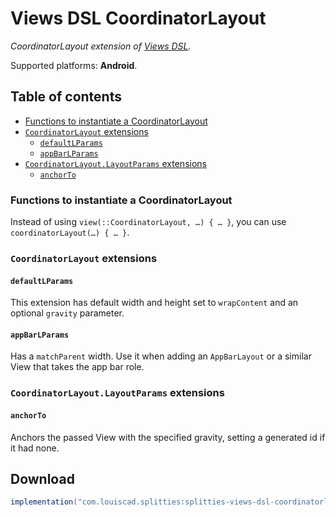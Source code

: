 # Views DSL CoordinatorLayout

*CoordinatorLayout extension of [Views DSL](../views-dsl).*

Supported platforms: **Android**.

## Table of contents

* [Functions to instantiate a CoordinatorLayout](#functions-to-instantiate-a-coordinatorlayout)
* [`CoordinatorLayout` extensions](#coordinatorlayout-extensions)
    * [`defaultLParams`](#defaultlparams)
    * [`appBarLParams`](#appbarlparams)
* [`CoordinatorLayout.LayoutParams` extensions](#coordinatorlayoutlayoutparams-extensions)
    * [`anchorTo`](#anchorto)

### Functions to instantiate a CoordinatorLayout

Instead of using `view(::CoordinatorLayout, …) { … }`, you can use `coordinatorLayout(…) { … }`.

### `CoordinatorLayout` extensions

#### `defaultLParams`

This extension has default width and height set to `wrapContent` and an
optional `gravity` parameter.

#### `appBarLParams`

Has a `matchParent` width.
Use it when adding an `AppBarLayout` or a similar View that takes the app bar role.

### `CoordinatorLayout.LayoutParams` extensions

#### `anchorTo`

Anchors the passed View with the specified gravity, setting a generated id if it had none.

## Download

```groovy
implementation("com.louiscad.splitties:splitties-views-dsl-coordinatorlayout:{{version.splitties3}}")
```
